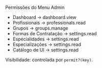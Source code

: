 Permissões do Menu Admin

- Dashboard -> dashboard.view
- Profissionais -> professionals.read
- Grupos -> groups.manage
- Formas de Contratação -> settings.read
- Especialidades -> settings.read
- Especializações -> settings.read
- Catálogo de UI -> settings.read

Visibilidade: controlada por `permit?(key)`.

